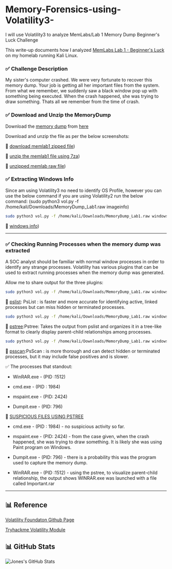 # Memory-Forensics-using-Volatility3-
I will use Volatility3 to analyze MemLabs/Lab 1 Memory Dump Beginner's Luck Challenge

This write-up documents how I analyzed [MemLabs Lab 1 - Beginner's Luck](https://github.com/stuxnet999/MemLabs/tree/master/Lab%201) on my homelab running Kali Linux.

### ✅ Challenge Description
My sister's computer crashed. We were very fortunate to recover this memory dump. Your job is getting all her important files from the system. From what we remember, we suddenly saw a black window pop up with something being executed. When the crash happened, she was trying to draw something. Thats all we remember from the time of crash.



### ✅ Download and Unzip the MemoryDump
Download the [memory dump](https://mega.nz/#!6l4BhKIb!l8ATZoliB_ULlvlkESwkPiXAETJEF7p91Gf9CWuQI70) from [here](https://mega.nz/#!6l4BhKIb!l8ATZoliB_ULlvlkESwkPiXAETJEF7p91Gf9CWuQI70)

Download and unzip the file as per the below screenshots:

📸 [download memlab1 zipped file](https://github.com/Jones-Waka/Volatility/blob/screenshots/INSTALL%20SYSTEM%20DEPENDENCIES.JPG))

📸 [unzip the memlab1 file using 7za](https://github.com/Jones-Waka/Volatility/blob/screenshots/INSTALL%20SYSTEM%20DEPENDENCIES.JPG))

📸 [unzipped memlab raw file](https://github.com/Jones-Waka/Volatility/blob/screenshots/INSTALL%20SYSTEM%20DEPENDENCIES.JPG))


### ✅ Extracting Windows Info
Since am using Volatility3 no need to identify OS Profile, however you can use the below command if you are using Volatility2 run the below command:
(sudo python3 vol.py -f /home/kali/Downloads/MemoryDump_Lab1.raw imageinfo)


```bash
sudo python3 vol.py -f /home/kali/Downloads/MemoryDump_Lab1.raw windows.info
```

📸 [windows info](https://github.com/Jones-Waka/Volatility))

---

### ✅ Checking Running Processes when the memory dump was extracted
A SOC analyst should be familiar with normal window processes in order to identify any strange processes. Volatility has various plugins that can be used to extract running processes when the memory dump was generated.

Allow me to share output for the three plugins:

```bash
sudo python3 vol.py -f /home/kali/Downloads/MemoryDump_Lab1.raw windows.pslist
```
📸 [pslist](https://github.com/Jones-Waka/Volatility/blob): PsList : is faster and more accurate for identifying active, linked processes but can miss hidden or terminated processes.
```bash
sudo python3 vol.py -f /home/kali/Downloads/MemoryDump_Lab1.raw windows.pstree
```
📸 [pstree](https://github.com/Jones-Waka/Volatility/blob):Pstree: Takes the output from pslist and organizes it in a tree-like format to clearly display parent-child relationships among processes.
```bash
sudo python3 vol.py -f /home/kali/Downloads/MemoryDump_Lab1.raw windows.psscan
```
📸 [psscan](https://github.com/Jones-Waka/Volatility/blob):PsScan : is more thorough and can detect hidden or terminated processes, but it may include false positives and is slower.


 ✅ The processes that standout:
 
 - WinRAR.exe  - (PID :1512) 
 
-  cmd.exe     - (PID : 1984)
 
-  mspaint.exe - (PID: 2424)
 
-  Dumpit.exe  - (PID: 796)

📸 [SUSPICIOUS FILES USING PSTREE](https://github.com/Jones-Waka/Volatility/blob/)

- cmd.exe     - (PID : 1984) - no suspicious activity so far.

- mspaint.exe - (PID: 2424) - from the case given, when the crash happened, she was trying to draw something. It is likely she was using Paint program on Windows.

- Dumpit.exe  - (PID: 796) - there is a probability this was the program used to capture the memory dump.

- WinRAR.exe  - (PID :1512) - using the pstree, to visualize parent-child relationship, the output shows WINRAR.exe was launched with a file called Important.rar

---


## 📊 Reference

[Volatility Foundaton Github Page](https://github.com/volatilityfoundation/volatility/wiki/installation)

[Tryhackme Volatility Module](https://tryhackme.com/room/volatility)

## 📊 GitHub Stats  

![Jones's GitHub Stats](https://github-readme-stats.vercel.app/api?username=Jones-Waka&show_icons=true&theme=radical) 
